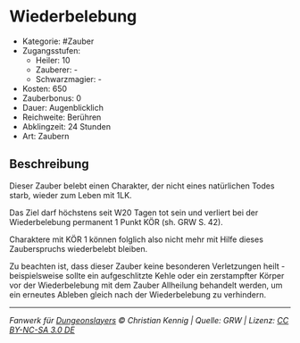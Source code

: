 # Wiederbelebung

- Kategorie: #Zauber
- Zugangsstufen:
  - Heiler: 10
  - Zauberer: -
  - Schwarzmagier: -
- Kosten: 650
- Zauberbonus: 0
- Dauer: Augenblicklich
- Reichweite: Berühren
- Abklingzeit: 24 Stunden
- Art: Zaubern

## Beschreibung

Dieser Zauber belebt einen Charakter, der nicht eines natürlichen Todes starb, wieder zum Leben mit 1LK.

Das Ziel darf höchstens seit W20 Tagen tot sein und verliert bei der Wiederbelebung permanent 1 Punkt KÖR (sh. GRW S. 42).

Charaktere mit KÖR 1 können folglich also nicht mehr mit Hilfe dieses Zauberspruchs wiederbelebt bleiben.

Zu beachten ist, dass dieser Zauber keine besonderen Verletzungen heilt - beispielsweise sollte ein aufgeschlitzte Kehle oder ein zerstampfter Körper vor der Wiederbelebung mit dem Zauber Allheilung behandelt werden, um ein erneutes Ableben gleich nach der Wiederbelebung zu verhindern.

---

_Fanwerk für [Dungeonslayers](https://www.dungeonslayers.net/) © Christian Kennig | Quelle: GRW | Lizenz: [CC BY-NC-SA 3.0 DE](https://creativecommons.org/licenses/by-nc-sa/3.0/de/)_
